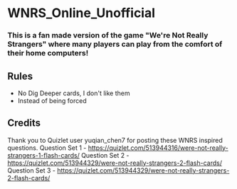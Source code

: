 # WNRS_Online_Unofficial
### This is a fan made version of the game "We're Not Really Strangers" where many players can play from the comfort of their home computers!

## Rules
- No Dig Deeper cards, I don't like them
- Instead of being forced

## Credits

Thank you to Quizlet user yuqian_chen7 for posting these WNRS inspired questions.
Question Set 1 - https://quizlet.com/513944316/were-not-really-strangers-1-flash-cards/
Question Set 2 - https://quizlet.com/513944329/were-not-really-strangers-2-flash-cards/
Question Set 3 - https://quizlet.com/513944329/were-not-really-strangers-2-flash-cards/
